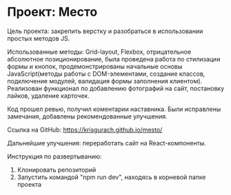 # Проект: Место

Цель проекта: закрепить верстку и разобраться в использовании простых методов JS.

Использованные методы: Grid-layout, Flexbox, отрицательное абсолютное позиционирование, была проведена работа по стилизации формы и кнопок, продемонстрированы начальные основы JavaScript(методы работы с DOM-элементами, создание классов, подключение модулей, валидация формы заполнения клиентом). Реализован функционал по добавлению фотографий на сайт, постановку лайков, удаление карточек.

Код прошел ревью, получил коментарии наставника. Были исправлены замечания, добавлены рекомендованные улучшения.

Ссылка на GitHub: https://krisgurach.github.io/mesto/

Дальнейшие улучшения: переработать сайт на React-компоненты.

Инструкция по развертыванию:

1. Клонировать репозиторий
2. Запустить командой "npm run dev", находясь в корневой папке проекта 


